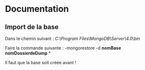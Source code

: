 # Documentation

## Import de la base

Dans le chemin suivant : *C:\Program Files\MongoDB\Server\4.0\bin*

Faire la commande suivante : -mongorestore -d **nomBase** **nomDossierdeDump** *

Il faut que la base soit créée avant !
